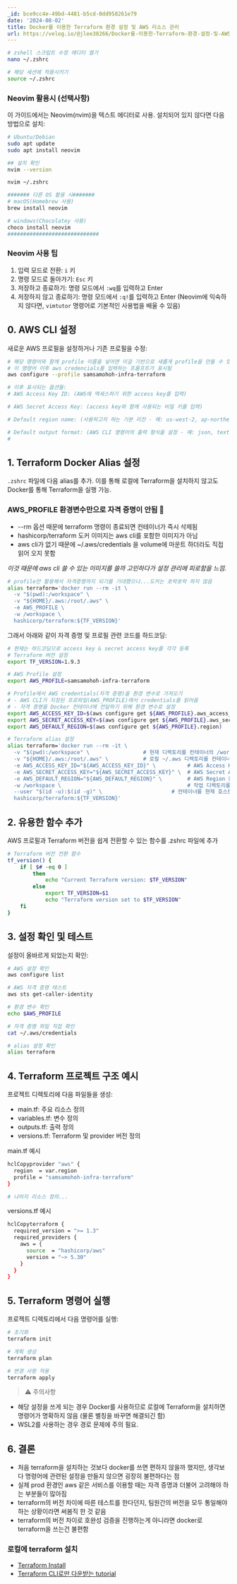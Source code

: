 ```yaml
---
_id: bce9cc4e-49bd-4481-b5cd-0dd958261e79
date: '2024-08-02'
title: Docker를 이용한 Terraform 환경 설정 및 AWS 리소스 관리
url: https://velog.io/@jlee38266/Docker를-이용한-Terraform-환경-설정-및-AWS-리소스-관리
---
```


```bash
# zshell 스크립트 수정 에디터 열기
nano ~/.zshrc

# 해당 세션에 적용시키기
source ~/.zshrc
```
### Neovim 활용시 (선택사항)
이 가이드에서는 Neovim(nvim)을 텍스트 에디터로 사용. 설치되어 있지 않다면 다음 방법으로 설치:


```bash
# Ubuntu/Debian
sudo apt update
sudo apt install neovim

## 설치 확인
nvim --version

nvim ~/.zshrc

####### 다른 OS 활용 시#######
# macOS(Homebrew 사용)
brew install neovim

# windows(Chocolatey 사용)
choco install neovim
#############################

```

### Neovim 사용 팁

1. 입력 모드로 전환: `i` 키
2. 명령 모드로 돌아가기: `Esc` 키
3. 저장하고 종료하기: 명령 모드에서 `:wq`를 입력하고 Enter
4. 저장하지 않고 종료하기: 명령 모드에서 `:q!`를 입력하고 Enter
(Neovim에 익숙하지 않다면, `vimtutor` 명령어로 기본적인 사용법을 배울 수 있음)

## 0. AWS CLI 설정
새로운 AWS 프로필을 설정하거나 기존 프로필을 수정:

```bash
# 해당 명령어와 함께 profile 이름을 넣어면 이걸 기반으로 새롭게 profile을 만들 수 있음
# 이 명령어 이후 aws credencials를 입력하는 프롬프트가 표시됨
aws configure --profile samsamohoh-infra-terraform

# 이후 표시되는 옵션들:
# AWS Access Key ID: (AWS에 액세스하기 위한 access key를 입력)

# AWS Secret Access Key: (access key와 함께 사용되는 비밀 키를 입력)

# Default region name: (사용하고자 하는 기본 리전 - 예: us-west-2, ap-northeast-2을 입력)

# Default output format: (AWS CLI 명령어의 출력 형식을 설정 - 예: json, text, table)
#
```

## 1. Terraform Docker Alias 설정

`.zshrc` 파일에 다음 alias를 추가. 이를 통해 로컬에 Terraform을 설치하지 않고도 Docker를 통해 Terraform을 실행 가능.

### AWS_PROFILE 환경변수만으로 자격 증명이 안됨 🤔
> 
- --rm 옵션 때문에 terraform 명령이 종료되면 컨테이너가 즉시 삭제됨
- hashicorp/terraform 도커 이미지는 aws cli를 포함한 이미지가 아님
- aws cli가 없기 때문에 ~/.aws/credentials 을 volume에 마운트 하더라도 직접 읽어 오지 못함

_이것 때문에 aws cli 쓸 수 있는 이미지를 쓸까 고민하다가 설정 관리에 피로함을 느낌._
```bash
# profile만 활용해서 자격증명까지 되기를 기대했으나...도커는 호락호락 하지 않음
alias terraform='docker run --rm -it \
  -v "$(pwd):/workspace" \
  -v "${HOME}/.aws:/root/.aws" \
  -e AWS_PROFILE \
  -w /workspace \
  hashicorp/terraform:${TF_VERSION}'
```

그래서 아래와 같이 자격 증명 및 프로필 관련 코드를 하드코딩:

```bash
# 현재는 하드코딩으로 access key & secret access key를 각각 등록
# Terraform 버전 설정
export TF_VERSION=1.9.3

# AWS Profile 설정
export AWS_PROFILE=samsamohoh-infra-terraform

# Profile에서 AWS credentials(자격 증명)을 환경 변수로 가져오기
# - AWS CLI가 지정된 프로파일(AWS_PROFILE)에서 credentials를 읽어옴
# - 자격 증명을 Docker 컨테이너에 전달하기 위해 환경 변수로 설정
export AWS_ACCESS_KEY_ID=$(aws configure get ${AWS_PROFILE}.aws_access_key_id)
export AWS_SECRET_ACCESS_KEY=$(aws configure get ${AWS_PROFILE}.aws_secret_access_key)
export AWS_DEFAULT_REGION=$(aws configure get ${AWS_PROFILE}.region)

# Terraform alias 설정
alias terraform='docker run --rm -it \
  -v "$(pwd):/workspace" \                 # 현재 디렉토리를 컨테이너의 /workspace에 마운트
  -v "${HOME}/.aws:/root/.aws" \           # 로컬 ~/.aws 디렉토리를 컨테이너의 /root/.aws에 마운트
  -e AWS_ACCESS_KEY_ID="${AWS_ACCESS_KEY_ID}" \          # AWS Access Key 환경 변수 전달
  -e AWS_SECRET_ACCESS_KEY="${AWS_SECRET_ACCESS_KEY}" \  # AWS Secret Access Key 환경 변수 전달
  -e AWS_DEFAULT_REGION="${AWS_DEFAULT_REGION}" \        # AWS Region 환경 변수 전달
  -w /workspace \                                        # 작업 디렉토리를 /workspace로 설정
  --user "$(id -u):$(id -g)" \                      # 컨테이너를 현재 호스트 사용자의 UID:GID로 실행 (설정하지 않으면 root로 되어 Permission denied 때문에 미리 방지)
  hashicorp/terraform:${TF_VERSION}'
```  

## 2. 유용한 함수 추가
AWS 프로필과 Terraform 버전을 쉽게 전환할 수 있는 함수를 .zshrc 파일에 추가

```bash
# Terraform 버전 전환 함수
tf_version() {
    if [ $# -eq 0 ]
        then
            echo "Current Terraform version: $TF_VERSION"
        else
            export TF_VERSION=$1
            echo "Terraform version set to $TF_VERSION"
    fi
}
```

## 3. 설정 확인 및 테스트
설정이 올바르게 되었는지 확인:
```bash
# AWS 설정 확인
aws configure list

# AWS 자격 증명 테스트
aws sts get-caller-identity

# 환경 변수 확인
echo $AWS_PROFILE

# 자격 증명 파일 직접 확인
cat ~/.aws/credentials

# alias 설정 확인
alias terraform
```

## 4. Terraform 프로젝트 구조 예시
프로젝트 디렉토리에 다음 파일들을 생성:
- main.tf: 주요 리소스 정의
- variables.tf: 변수 정의
- outputs.tf: 출력 정의
- versions.tf: Terraform 및 provider 버전 정의

main.tf 예시
```bash
hclCopyprovider "aws" {
  region  = var.region
  profile = "samsamohoh-infra-terraform"
}

# 나머지 리소스 정의...
```

versions.tf 예시
```bash
hclCopyterraform {
  required_version = ">= 1.3"
  required_providers {
    aws = {
      source  = "hashicorp/aws"
      version = "~> 5.30"
    }
  }
}
```
## 5. Terraform 명령어 실행
프로젝트 디렉토리에서 다음 명령어를 실행:
```bash
# 초기화
terraform init

# 계획 생성
terraform plan

# 변경 사항 적용
terraform apply
```

> ⚠️ 주의사항
- 해당 설정을 쓰게 되는 경우 Docker를 사용하므로 로컬에 Terraform을 설치하면 명령어가 명확하지 않음 (물론 별칭을 바꾸면 해결되긴 함)
- WSL2를 사용하는 경우 경로 문제에 주의 필요.

## 6. 결론
- 처음 terraform을 설치하는 것보다 docker를 쓰면 편하지 않을까 했지만, 생각보다 명령어에 관련된 설정을 만들지 않으면 굉장히 불편하다는 점
- 실제 prod 환경인 aws 같은 서비스를 이용할 때는 자격 증명과 더불어 고려해야 하는 부분들이 많아짐
- terraform의 버전 차이에 따른 테스트를 한다던지, 팀원간의 버전을 모두 통일해야 하는 상황이라면 써봄직 한 것 같음
- terraform의 버전 차이로 호완성 검증을 진행하는게 아니라면 docker로 terraform을 쓰는건 불편함

### 로컬에 terraform 설치
- [Terraform Install](https://developer.hashicorp.com/terraform/install)
- [Terraform CLI로만 다운받는 tutorial](https://developer.hashicorp.com/terraform/tutorials/aws-get-started/install-cli)